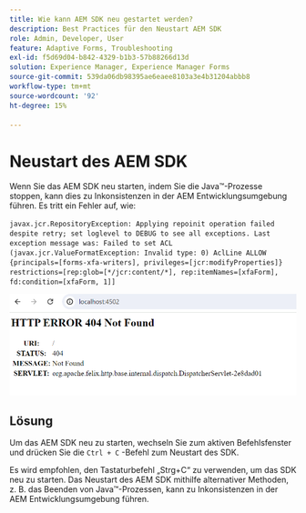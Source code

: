 ```yaml
---
title: Wie kann AEM SDK neu gestartet werden?
description: Best Practices für den Neustart AEM SDK
role: Admin, Developer, User
feature: Adaptive Forms, Troubleshooting
exl-id: f5d69d04-b842-4329-b1b3-57b88266d13d
solution: Experience Manager, Experience Manager Forms
source-git-commit: 539da06db98395ae6eaee8103a3e4b31204abbb8
workflow-type: tm+mt
source-wordcount: '92'
ht-degree: 15%

---
```


# Neustart des AEM SDK

Wenn Sie das AEM SDK neu starten, indem Sie die Java™-Prozesse stoppen, kann dies zu Inkonsistenzen in der AEM Entwicklungsumgebung führen. Es tritt ein Fehler auf, wie:

`javax.jcr.RepositoryException: Applying repoinit operation failed despite retry; set loglevel to DEBUG to see all exceptions. Last exception message was: Failed to set ACL (javax.jcr.ValueFormatException: Invalid type: 0) AclLine ALLOW {principals=[forms-xfa-writers], privileges=[jcr:modifyProperties]} restrictions=[rep:glob=[*/jcr:content/*], rep:itemNames=[xfaForm], fd:condition=[xfaForm, 1]]`

![Neustart-aem-sdk-error](/help/forms/using/assets/restart-sdk-error.png)

## Lösung

Um das AEM SDK neu zu starten, wechseln Sie zum aktiven Befehlsfenster und drücken Sie die `Ctrl + C` -Befehl zum Neustart des SDK.

Es wird empfohlen, den Tastaturbefehl „Strg+C“ zu verwenden, um das SDK neu zu starten. Das Neustart des AEM SDK mithilfe alternativer Methoden, z. B. das Beenden von Java™-Prozessen, kann zu Inkonsistenzen in der AEM Entwicklungsumgebung führen.
